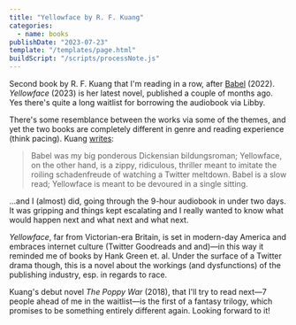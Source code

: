 ```yaml
---
title: "Yellowface by R. F. Kuang"
categories:
  - name: books
publishDate: "2023-07-23"
template: "/templates/page.html"
buildScript: "/scripts/processNote.js"
---
```


Second book by R. F. Kuang that I'm reading in a row, after [Babel](/notes/babel-by-r-f-kuang/) (2022). _Yellowface_ (2023) is her latest novel, published a couple of months ago. Yes there's quite a long waitlist for borrowing the audiobook via Libby.

There's some resemblance between the works via some of the themes, and yet the two books are completely different in genre and reading experience (think pacing). Kuang [writes](https://rfkuang.substack.com/p/revealing-yellowface):

> Babel was my big ponderous Dickensian bildungsroman; Yellowface, on the other hand, is a zippy, ridiculous, thriller meant to imitate the roiling schadenfreude of watching a Twitter meltdown. Babel is a slow read; Yellowface is meant to be devoured in a single sitting.

...and I (almost) did, going through the 9-hour audiobook in under two days. It was gripping and things kept escalating and I really wanted to know what would happen next and what next and what next.

_Yellowface_, far from Victorian-era Britain, is set in modern-day America and embraces internet culture (Twitter Goodreads and and)—in this way it reminded me of books by Hank Green et. al. Under the surface of a Twitter drama though, this is a novel about the workings (and dysfunctions) of the publishing industry, esp. in regards to race.

Kuang's debut novel _The Poppy War_ (2018), that I'll try to read next—7 people ahead of me in the waitlist—is the first of a fantasy trilogy, which promises to be something entirely different again. Looking forward to it!
